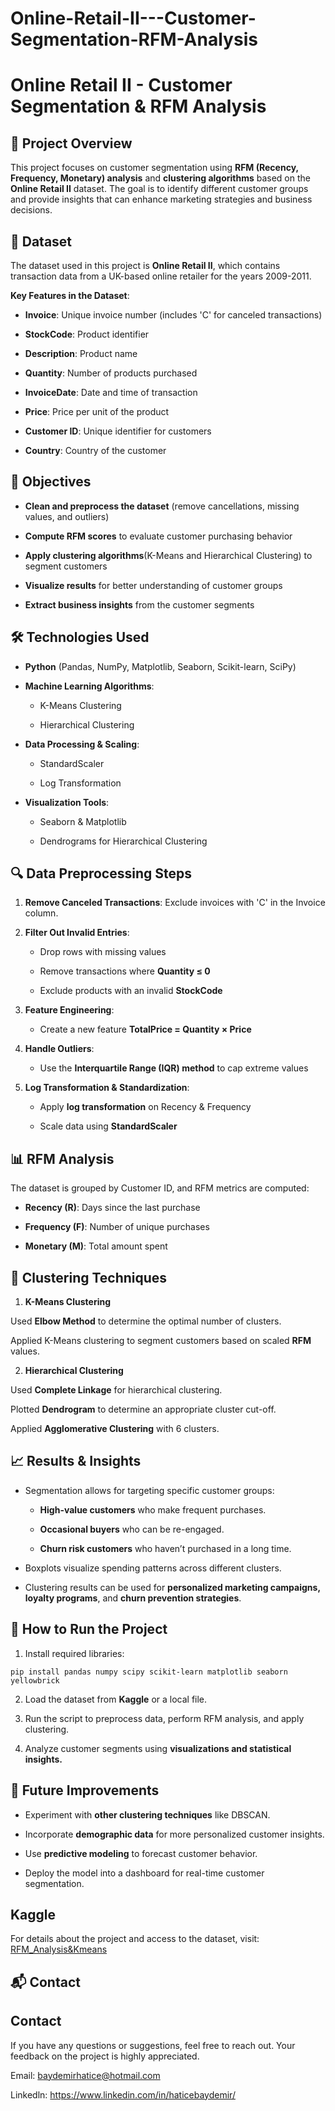 # Online-Retail-II---Customer-Segmentation-RFM-Analysis

# Online Retail II - Customer Segmentation & RFM Analysis
## 📌 Project Overview
This project focuses on customer segmentation using **RFM (Recency, Frequency, Monetary) analysis** and **clustering algorithms** based on the **Online Retail II** dataset. The goal is to identify different customer groups and provide insights that can enhance marketing strategies and business decisions.

## 📂 Dataset

The dataset used in this project is **Online Retail II**, which contains transaction data from a UK-based online retailer for the years 2009-2011.

**Key Features in the Dataset**:

* **Invoice**: Unique invoice number (includes 'C' for canceled transactions)

* **StockCode**: Product identifier

* **Description**: Product name

* **Quantity**: Number of products purchased

* **InvoiceDate**: Date and time of transaction

* **Price**: Price per unit of the product

* **Customer ID**: Unique identifier for customers

* **Country**: Country of the customer

## 🎯 Objectives

* **Clean and preprocess the dataset** (remove cancellations, missing values, and outliers)

* **Compute RFM scores** to evaluate customer purchasing behavior

* **Apply clustering algorithms**(K-Means and Hierarchical Clustering) to segment customers

* **Visualize results** for better understanding of customer groups

* **Extract business insights** from the customer segments

## 🛠️ Technologies Used

* **Python** (Pandas, NumPy, Matplotlib, Seaborn, Scikit-learn, SciPy)

* **Machine Learning Algorithms**:

    * K-Means Clustering

    * Hierarchical Clustering

* **Data Processing & Scaling**:

    * StandardScaler

    * Log Transformation

* **Visualization Tools**:

    * Seaborn & Matplotlib

    * Dendrograms for Hierarchical Clustering

## 🔍 Data Preprocessing Steps

1. **Remove Canceled Transactions**: Exclude invoices with 'C' in the Invoice column.

2. **Filter Out Invalid Entries**:

    * Drop rows with missing values

    * Remove transactions where **Quantity ≤ 0**

    * Exclude products with an invalid **StockCode**

3. **Feature Engineering**:

    * Create a new feature **TotalPrice = Quantity × Price**

4. **Handle Outliers**:

    * Use the **Interquartile Range (IQR) method** to cap extreme values

5. **Log Transformation & Standardization**:

    * Apply **log transformation** on Recency & Frequency

    * Scale data using **StandardScaler**

## 📊 RFM Analysis

The dataset is grouped by Customer ID, and RFM metrics are computed:

* **Recency (R)**: Days since the last purchase

* **Frequency (F)**: Number of unique purchases

* **Monetary (M)**: Total amount spent

## 🤖 Clustering Techniques

1. **K-Means Clustering**

Used **Elbow Method** to determine the optimal number of clusters.

Applied K-Means clustering to segment customers based on scaled **RFM** values.

2. **Hierarchical Clustering**

Used **Complete Linkage** for hierarchical clustering.

Plotted **Dendrogram** to determine an appropriate cluster cut-off.

Applied **Agglomerative Clustering** with 6 clusters.

## 📈 Results & Insights

* Segmentation allows for targeting specific customer groups:

    * **High-value customers** who make frequent purchases.

    * **Occasional buyers** who can be re-engaged.

    * **Churn risk customers** who haven’t purchased in a long time.

* Boxplots visualize spending patterns across different clusters.

* Clustering results can be used for **personalized marketing campaigns, loyalty programs**, and **churn prevention strategies**.

## 🚀 How to Run the Project

1. Install required libraries:

```pip install pandas numpy scipy scikit-learn matplotlib seaborn yellowbrick```

2. Load the dataset from **Kaggle** or a local file.

3. Run the script to preprocess data, perform RFM analysis, and apply clustering.

4. Analyze customer segments using **visualizations and statistical insights.**

## 📢 Future Improvements

* Experiment with **other clustering techniques** like DBSCAN.

* Incorporate **demographic data** for more personalized customer insights.

* Use **predictive modeling** to forecast customer behavior.

* Deploy the model into a dashboard for real-time customer segmentation.

## Kaggle 
For details about the project and access to the dataset, visit: [RFM_Analysis&Kmeans](https://www.kaggle.com/code/haticebaydemir/rfm-analysis-kmeans)

## 📬 Contact

## Contact
If you have any questions or suggestions, feel free to reach out. Your feedback on the project is highly appreciated.

Email: baydemirhatice@hotmail.com

Linkedln: https://www.linkedin.com/in/haticebaydemir/
